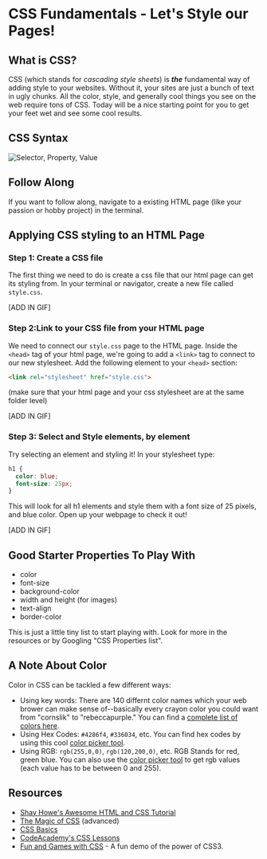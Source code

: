 # CSS Fundamentals - Let's Style our Pages!

## What is CSS?

CSS (which stands for *cascading style sheets*) is ***the*** fundamental way of adding style to your websites. Without it, your sites are just a bunch of text in ugly chunks. All the color, style, and generally cool things you see on the web require tons of CSS. Today will be a nice starting point for you to get your feet wet and see some cool results.

## CSS Syntax

![Selector, Property, Value](https://s3.amazonaws.com/upperline/curriculum-assets/css/css-labels.png)

## Follow Along
If you want to follow along, navigate to a existing HTML page (like your passion or hobby project) in the terminal.

## Applying CSS styling to an HTML Page
### Step 1: Create a CSS file
The first thing we need to do is create a css file that our html page can get its styling from. In your terminal or navigator, create a new file called `style.css`.

[ADD IN GIF]

### Step 2:Link to your CSS file from your HTML page
We need to connect our `style.css` page to the HTML page. Inside the `<head>` tag of your html page, we're going to add a `<link>` tag to connect to our new stylesheet. Add the following element to your `<head>` section:

```HTML
<link rel="stylesheet" href="style.css">
```

(make sure that your html page and your css stylesheet are at the same folder level)

[ADD IN GIF]

### Step 3: Select and Style elements, by element
Try selecting an element and styling it! In your stylesheet type:
```css
h1 {
  color: blue;
  font-size: 25px;
}
```
This will look for all h1 elements and style them with a font size of 25 pixels, and blue color. Open up your webpage to check it out!

[ADD IN GIF]

## Good Starter Properties To Play With
  + color
  + font-size
  + background-color
  + width and height (for images)
  + text-align
  + border-color

  This is just a little tiny list to start playing with. Look for more in the resources or by Googling "CSS Properties list".

## A Note About Color
Color in CSS can be tackled a few different ways:
+ Using key words: There are 140 differnt color names which your web brower can make sense of--basically every crayon color you could want from "cornslik" to "rebeccapurple." You can find a [complete list of colors here](http://www.w3schools.com/colors/colors_names.asp).
+ Using Hex Codes: `#4286f4`, `#336034`, etc. You can find hex codes by using this cool [color picker tool](https://developer.mozilla.org/en-US/docs/Web/CSS/CSS_Colors/Color_picker_tool).
+ Using RGB: `rgb(255,0,0)`, `rgb(120,200,0)`, etc. RGB Stands for red, green blue. You can also use the [color picker tool](https://developer.mozilla.org/en-US/docs/Web/CSS/CSS_Colors/Color_picker_tool) to get rgb values (each value has to be between 0 and 255).

## Resources
+ [Shay Howe's Awesome HTML and CSS Tutorial](http://learn.shayhowe.com/html-css/)
+ [The Magic of CSS](http://adamschwartz.co/magic-of-css/) (advanced)
+ [CSS Basics](http://www.cssbasics.com/)
+ [CodeAcademy's CSS Lessons](https://www.codecademy.com/courses/css-coding-with-style/0/1)
+ [Fun and Games with CSS](http://rupl.github.io/fun-games-css/) - A fun demo of the power of CSS3.
